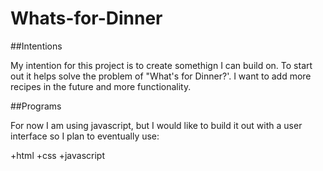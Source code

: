 # Whats-for-Dinner

##Intentions

My intention for this project is to create somethign I can build on. To start out it helps solve the problem of "What's for Dinner?'. 
I want to add more recipes in the future and more functionality. 

##Programs

For now I am using javascript, but I would like to build it out with a user interface so I plan to eventually use: 

+html
+css
+javascript

